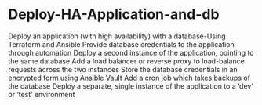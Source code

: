 # Deploy-HA-Application-and-db
Deploy an application (with high availability) with a database-Using Terraform and Ansible
Provide database credentials to the application through automation
 Deploy a second instance of the application, pointing to the same database
Add a load balancer or reverse proxy to load-balance requests across the two instances
Store the database credentials in an encrypted form using Ansible Vault
Add a cron job which takes backups of the database
Deploy a separate, single instance of the application to a ‘dev’ or ‘test’ environment